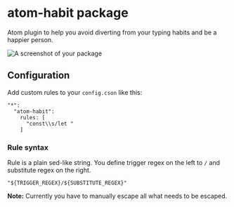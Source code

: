 # atom-habit package

Atom plugin to help you avoid diverting from your typing habits and be a happier person.

![A screenshot of your package](https://media.giphy.com/media/l3vRgmOkqsB2SnNeM/giphy.gif)

## Configuration

Add custom rules to your `config.cson` like this:

```
"*":
  "atom-habit":
    rules: [
      "const\\s/let "
    ]
```

### Rule syntax

Rule is a plain sed-like string. You define trigger regex on the left to `/` and substitute regex on the right.

    "${TRIGGER_REGEX}/${SUBSTITUTE_REGEX}"

**Note:** Currently you have to manually escape all what needs to be escaped.
